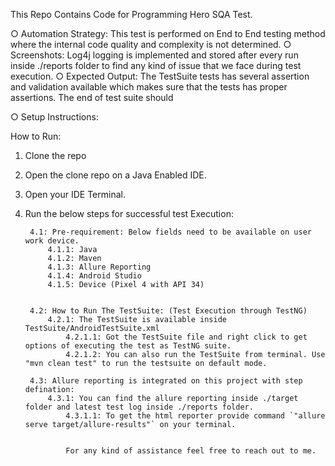 This Repo Contains Code for Programming Hero SQA Test. 


○ Automation Strategy: This test is performed on End to End testing method where the internal code quality and complexity is not determined. 
○ Screenshots: Log4j logging is implemented and stored after every run inside ./reports folder to find any kind of issue that we face during test execution.
○ Expected Output: The TestSuite tests has several assertion and validation available which makes sure that the tests has proper assertions. The end of test suite should 


○ Setup Instructions:

How to Run:
1. Clone the repo
2. Open the clone repo on a Java Enabled IDE.
3. Open your IDE Terminal.
4. Run the below steps for successful test Execution:

   
        4.1: Pre-requirement: Below fields need to be available on user work device.
            4.1.1: Java
            4.1.2: Maven
            4.1.3: Allure Reporting
            4.1.4: Android Studio
            4.1.5: Device (Pixel 4 with API 34)
            

        4.2: How to Run The TestSuite: (Test Execution through TestNG)
            4.2.1: The TestSuite is available inside TestSuite/AndroidTestSuite.xml
                4.2.1.1: Got the TestSuite file and right click to get options of executing the test as TestNG suite.
                4.2.1.2: You can also run the TestSuite from terminal. Use "mvn clean test" to run the testsuite on default mode.

        4.3: Allure reporting is integrated on this project with step defination:
            4.3.1: You can find the allure reporting inside ./target folder and latest test log inside ./reports folder.
                4.3.1.1: To get the html reporter provide command `"allure serve target/allure-results"` on your terminal.


                For any kind of assistance feel free to reach out to me.
